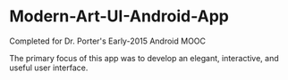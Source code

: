 # Modern-Art-UI-Android-App
Completed for Dr. Porter's Early-2015 Android MOOC

The primary focus of this app was to develop an elegant, interactive, and useful user interface.
